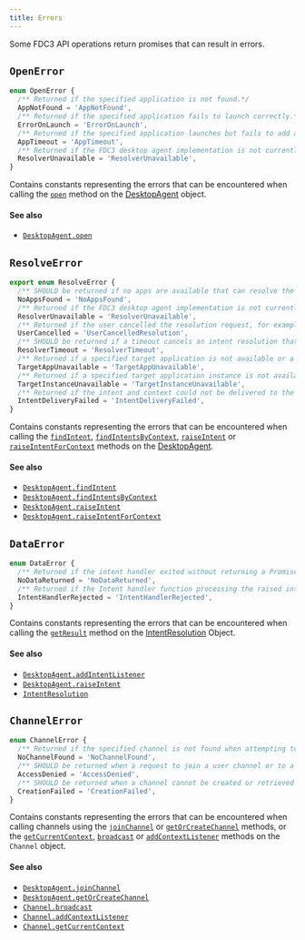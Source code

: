 ```yaml
---
title: Errors
---
```


Some FDC3 API operations return promises that can result in errors.

## `OpenError`

```typescript
enum OpenError {
  /** Returned if the specified application is not found.*/
  AppNotFound = 'AppNotFound',
  /** Returned if the specified application fails to launch correctly.*/
  ErrorOnLaunch = 'ErrorOnLaunch',
  /** Returned if the specified application launches but fails to add a context listener in order to receive the context passed to the `fdc3.open` call.*/
  AppTimeout = 'AppTimeout',
  /** Returned if the FDC3 desktop agent implementation is not currently able to handle the request.*/
  ResolverUnavailable = 'ResolverUnavailable',
}
```

Contains constants representing the errors that can be encountered when calling the [`open`](DesktopAgent#open) method on the [DesktopAgent](DesktopAgent) object.

#### See also
* [`DesktopAgent.open`](DesktopAgent#open)

## `ResolveError`

```typescript
export enum ResolveError {
  /** SHOULD be returned if no apps are available that can resolve the intent and context combination.*/
  NoAppsFound = 'NoAppsFound',
  /** Returned if the FDC3 desktop agent implementation is not currently able to handle the request.*/
  ResolverUnavailable = 'ResolverUnavailable',
  /** Returned if the user cancelled the resolution request, for example by closing or cancelling a resolver UI.*/
  UserCancelled = 'UserCancelledResolution',
  /** SHOULD be returned if a timeout cancels an intent resolution that required user interaction. Please use `ResolverUnavailable` instead for situations where a resolver UI or similar fails.*/
  ResolverTimeout = 'ResolverTimeout',
  /** Returned if a specified target application is not available or a new instance of it cannot be opened. */
  TargetAppUnavailable = 'TargetAppUnavailable',
  /** Returned if a specified target application instance is not available, for example because it has been closed. */
  TargetInstanceUnavailable = 'TargetInstanceUnavailable',
  /** Returned if the intent and context could not be delivered to the selected application or instance, for example because it has not added an intent handler within a timeout.*/
  IntentDeliveryFailed = 'IntentDeliveryFailed',
}
```

Contains constants representing the errors that can be encountered when calling the [`findIntent`](DesktopAgent#findintent), [`findIntentsByContext`](DesktopAgent#findintentsbycontext), [`raiseIntent`](DesktopAgent#raiseintent) or [`raiseIntentForContext`](DesktopAgent#raiseintentforcontext) methods on the [DesktopAgent](DesktopAgent).

#### See also
* [`DesktopAgent.findIntent`](DesktopAgent#findintent)
* [`DesktopAgent.findIntentsByContext`](DesktopAgent#findintentsbycontext)
* [`DesktopAgent.raiseIntent`](DesktopAgent#raiseintent)
* [`DesktopAgent.raiseIntentForContext`](DesktopAgent#raiseintentforcontext)

## `DataError`

```typescript
enum DataError {
  /** Returned if the intent handler exited without returning a Promise or that Promise was not resolved with a Context object. */
  NoDataReturned = 'NoDataReturned',
  /** Returned if the Intent handler function processing the raised intent throws an error or rejects the Promise it returned. */
  IntentHandlerRejected = 'IntentHandlerRejected',
}
```

Contains constants representing the errors that can be encountered when calling the [`getResult`](DesktopAgent#findintent) method on the [IntentResolution](Metadata#intentresolution) Object.

#### See also
* [`DesktopAgent.addIntentListener`](DesktopAgent#addintentlistener)
* [`DesktopAgent.raiseIntent`](DesktopAgent#raiseintent)
* [`IntentResolution`](Metadata#intentresolution)

## `ChannelError`

```typescript
enum ChannelError {
  /** Returned if the specified channel is not found when attempting to join a channel via the `joinUserChannel` function of the DesktopAgent (`fdc3`).*/
  NoChannelFound = 'NoChannelFound',
  /** SHOULD be returned when a request to join a user channel or to a retrieve a Channel object via the `joinUserChannel` or `getOrCreateChannel` methods of the DesktopAgent (`fdc3`) object is denied. */
  AccessDenied = 'AccessDenied',
  /** SHOULD be returned when a channel cannot be created or retrieved via the `getOrCreateChannel` method of the DesktopAgent (`fdc3`).*/
  CreationFailed = 'CreationFailed',
}
```

Contains constants representing the errors that can be encountered when calling channels using the [`joinChannel`](DesktopAgent#joinchannel) or [`getOrCreateChannel`](DesktopAgent#getorcreatechannel) methods, or the [`getCurrentContext`](Channel#getcurrentcontext), [`broadcast`](Channel#broadcast) or [`addContextListener`](Channel#addcontextlistener) methods on the `Channel` object.

#### See also
* [`DesktopAgent.joinChannel`](DesktopAgent#joincannel)
* [`DesktopAgent.getOrCreateChannel`](DesktopAgent#getorcreatechannel)
* [`Channel.broadcast`](Channel#broadcast)
* [`Channel.addContextListener`](Channel#addcontextlistener)
* [`Channel.getCurrentContext`](Channel#getcurrentcontext)
